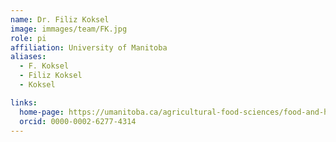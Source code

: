 ```yaml
---
name: Dr. Filiz Koksel
image: immages/team/FK.jpg
role: pi
affiliation: University of Manitoba
aliases:
  - F. Koksel
  - Filiz Koksel
  - Koksel

links:
  home-page: https://umanitoba.ca/agricultural-food-sciences/food-and-human-nutritional-sciences/filiz-koksel
  orcid: 0000-0002-6277-4314
---
```



